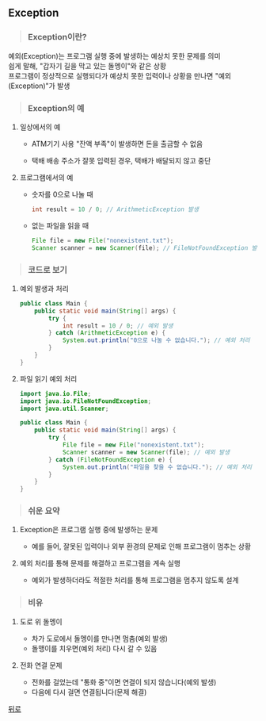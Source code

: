 ## Exception
> ### Exception이란?
예외(Exception)는 프로그램 실행 중에 발생하는 예상치 못한 문제를 의미</br>
쉽게 말해, "갑자기 길을 막고 있는 돌멩이"와 같은 상황</br>
프로그램이 정상적으로 실행되다가 예상치 못한 입력이나 상황을 만나면 "예외(Exception)"가 발생

> ### Exception의 예
1. 일상에서의 예
    - ATM기기 사용
    "잔액 부족"이 발생하면 돈을 출금할 수 없음

    - 택배 배송
    주소가 잘못 입력된 경우, 택배가 배달되지 않고 중단

2. 프로그램에서의 예
    - 숫자를 0으로 나눌 때
        ```java
        int result = 10 / 0; // ArithmeticException 발생
        ```

    - 없는 파일을 읽을 때
        ```java
        File file = new File("nonexistent.txt");
        Scanner scanner = new Scanner(file); // FileNotFoundException 발생
        ```

> ### 코드로 보기
1. 예외 발생과 처리
    ```java
    public class Main {
        public static void main(String[] args) {
            try {
                int result = 10 / 0; // 예외 발생
            } catch (ArithmeticException e) {
                System.out.println("0으로 나눌 수 없습니다."); // 예외 처리
            }
        }
    }
    ```

2. 파일 읽기 예외 처리
    ```java
    import java.io.File;
    import java.io.FileNotFoundException;
    import java.util.Scanner;

    public class Main {
        public static void main(String[] args) {
            try {
                File file = new File("nonexistent.txt");
                Scanner scanner = new Scanner(file); // 예외 발생
            } catch (FileNotFoundException e) {
                System.out.println("파일을 찾을 수 없습니다."); // 예외 처리
            }
        }
    }
    ```

> ### 쉬운 요약
1. Exception은 프로그램 실행 중에 발생하는 문제
    - 예를 들어, 잘못된 입력이나 외부 환경의 문제로 인해 프로그램이 멈추는 상황

2. 예외 처리를 통해 문제를 해결하고 프로그램을 계속 실행
    - 예외가 발생하더라도 적절한 처리를 통해 프로그램을 멈추지 않도록 설계

> ### 비유
1. 도로 위 돌멩이
    - 차가 도로에서 돌멩이를 만나면 멈춤(예외 발생)
    - 돌맹이를 치우면(예외 처리) 다시 갈 수 있음

2. 전화 연결 문제
    - 전화를 걸었는데 "통화 중"이면 연결이 되지 않습니다(예외 발생)
    - 다음에 다시 걸면 연결됩니다(문제 해결)

[뒤로](java.md)